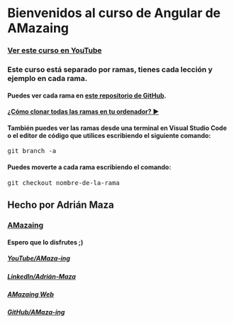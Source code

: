 <h1>Bienvenidos al curso de Angular de AMazaing</h1>

<h3><a href="https://www.youtube.com/playlist?list=PLzA2VyZwsq_9cD3JIxBymaIVyef07PJ-y">Ver este curso en YouTube</a></h3>

<h3>
  Este curso está separado por ramas, tienes cada lección y ejemplo en cada rama.
</h3>
<h4>
  Puedes ver cada rama en <a href="https://github.com/Amaza-ing/AMazaing-curso-Angular-desde-0">este repositorio de GitHub</a>.
</h4>
<h4>
  <a href="https://www.youtube.com/watch?v=WxJ8JDsjy24&list=PLzA2VyZwsq_8nVw1G6L9PehvqSoGjTjsX">¿Cómo clonar todas las ramas en tu ordenador? ▶</a>
</h4>
<h4>
  También puedes ver las ramas desde una terminal en Visual Studio Code
  o el editor de código que utilices escribiendo el siguiente comando:
</h4>
  <pre>git branch -a</pre>
<h4>
  Puedes moverte a cada rama escribiendo el comando:
</h4>
  <pre>git checkout nombre-de-la-rama</pre>
<h2>Hecho por Adrián Maza</h2>
<h3>
  <a href="https://www.youtube.com/@AMaza-Ing" target="_blank">
    AMazaing
  </a>
</h3>
<h4>Espero que lo disfrutes ;)</h4>
<div>
  <h5>
    <a href="https://www.youtube.com/@AMaza-Ing" target="_blank">
      YouTube/AMaza-ing
    </a>
  </h5>
  <h5>
    <a
      href="https://www.linkedin.com/in/adrian-maza-vazquez/"
      target="_blank"
    >
      LinkedIn/Adrián-Maza
    </a>
  </h5>
  <h5>
    <a href="https://www.amaza-ing.com/" target="_blank">
      AMazaing Web
    </a>
  </h5>
  <h5>
    <a href="https://github.com/Amaza-ing" target="_blank">
      GitHub/AMaza-ing
    </a>
  </h5>
</div>
